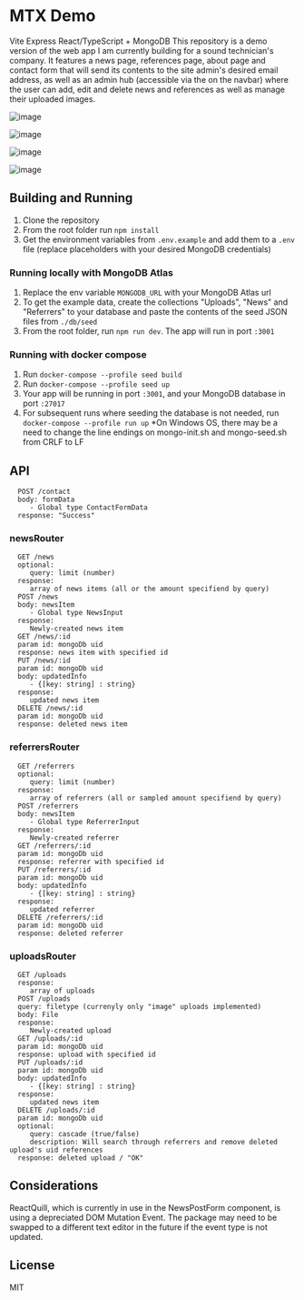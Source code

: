 # MTX Demo

Vite Express React/TypeScript + MongoDB
This repository is a demo version of the web app I am currently building for a sound technician's company. It features a news page, references page, about page and contact form that will send its contents to the site admin's desired email address, as well as an admin hub (accessible via the <Logo/> on the navbar) where the user can add, edit and delete news and references as well as manage their uploaded images.

![image](https://github.com/Ltiilikainen/mtx_demo/assets/25671832/edd118d1-e121-433e-a59a-3f25f24f0588)

![image](https://github.com/Ltiilikainen/mtx_demo/assets/25671832/11cf579b-8a2b-4225-84c7-679313673107)

![image](https://github.com/Ltiilikainen/mtx_demo/assets/25671832/f6c91fce-ea79-497a-bd95-ae5560cdfd65)

![image](https://github.com/Ltiilikainen/mtx_demo/assets/25671832/318c3f70-c4bc-498a-81c4-b69dce002619)

## Building and Running

1. Clone the repository
2. From the root folder run `npm install`
3. Get the environment variables from `.env.example` and add them to a `.env` file (replace placeholders with your desired MongoDB credentials)

### Running locally with MongoDB Atlas

1. Replace the env variable `MONGODB_URL` with your MongoDB Atlas url
2. To get the example data, create the collections "Uploads", "News" and "Referrers" to your database and paste the contents of the seed JSON files from `./db/seed`
3. From the root folder, run `npm run dev`. The app will run in port `:3001`

### Running with docker compose

1. Run `docker-compose --profile seed build`
2. Run `docker-compose --profile seed up`
3. Your app will be running in port `:3001`, and your MongoDB database in port `:27017`
4. For subsequent runs where seeding the database is not needed, run `docker-compose --profile run up`
   \*On Windows OS, there may be a need to change the line endings on mongo-init.sh and mongo-seed.sh from CRLF to LF

## API
      POST /contact
      body: formData
         - Global type ContactFormData
      response: "Success"
   ### newsRouter
      GET /news
      optional:
         query: limit (number)
      response:
         array of news items (all or the amount specifiend by query)
      POST /news
      body: newsItem
         - Global type NewsInput
      response:
         Newly-created news item
      GET /news/:id 
      param id: mongoDb uid
      response: news item with specified id
      PUT /news/:id 
      param id: mongoDb uid
      body: updatedInfo
         - {[key: string] : string}
      response:
         updated news item
      DELETE /news/:id 
      param id: mongoDb uid
      response: deleted news item
      
   ### referrersRouter
      GET /referrers
      optional:
         query: limit (number)
      response:
         array of referrers (all or sampled amount specifiend by query)
      POST /referrers
      body: newsItem
         - Global type ReferrerInput
      response:
         Newly-created referrer
      GET /referrers/:id 
      param id: mongoDb uid
      response: referrer with specified id
      PUT /referrers/:id 
      param id: mongoDb uid
      body: updatedInfo
         - {[key: string] : string}
      response:
         updated referrer
      DELETE /referrers/:id 
      param id: mongoDb uid
      response: deleted referrer

   ### uploadsRouter
      GET /uploads
      response:
         array of uploads
      POST /uploads
      query: filetype (currenyly only "image" uploads implemented)
      body: File
      response:
         Newly-created upload
      GET /uploads/:id 
      param id: mongoDb uid
      response: upload with specified id
      PUT /uploads/:id 
      param id: mongoDb uid
      body: updatedInfo
         - {[key: string] : string}
      response:
         updated news item
      DELETE /uploads/:id 
      param id: mongoDb uid
      optional:
         query: cascade (true/false)
         description: Will search through referrers and remove deleted upload's uid references
      response: deleted upload / "OK"
## Considerations
ReactQuill, which is currently in use in the NewsPostForm component, is using a depreciated DOM Mutation Event. The package may need to be swapped to a different text editor in the future if the event type is not updated.

## License
MIT
